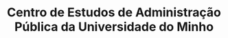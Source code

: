 ---
title: Centro de Estudos de Administração Pública da Universidade do Minho
category: Parcerias
imagem_image_path: images/dynamic/W1siZnUiLCJodHRwczovL2FkYWdhd2ViLnMzLmFtYXpvbmF/ceap0c74.gif?sha=0116230f9d9a4783
link: http://www.ceapum.blogspot.com/
text: O Centro de Estudos de Administração Pública foi constituído em 1988. Com sede na Escola de Economia e Gestão da Universidade do Minho em Braga, trata-se de uma entidade que tem por fim promover um conjunto de actividades de índole científica e cultural que enriqueçam a formação dos (futuros) licenciados em Administração Pública e contribuam para a discussão desta ampla temática em Portugal.
---